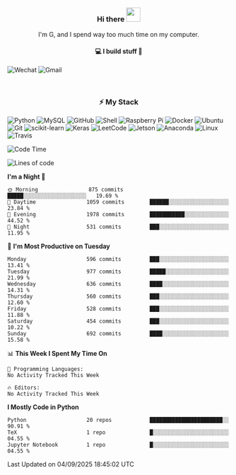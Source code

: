 <h3 align="center"> Hi there <img src="https://raw.githubusercontent.com/ShahriarShafin/ShahriarShafin/main/Assets/handshake.gif" height="32px"></h3>

<p align="center">
I'm G, and I spend way too much time on my computer.
</p>

<h4 align="center">
💻 I build stuff 🌱 </a>
</h4>

![Wechat](https://img.shields.io/badge/-gavingsf-07C160?style=flat-square&logo=WeChat&logoColor=white)
![Gmail](https://img.shields.io/badge/--D14836?style=flat-square&logo=Gmail&logoColor=white)


<br/>
<h3 align="center">
⚡ My Stack
</h3>

![Python](https://img.shields.io/badge/-Python-black?style=flat-square&logo=Python)
![MySQL](https://img.shields.io/badge/-MySQL-black?style=flat-square&logo=mysql)
![GitHub](https://img.shields.io/badge/-GitHub-181717?style=flat-square&logo=github)
![Shell](https://img.shields.io/badge/-shell-5391FE?style=flat-square&logo=PowerShell&logoColor=white)
![Raspberry Pi](https://img.shields.io/badge/-Raspberry%20Pi-C51A4A?style=flat-square&logo=Raspberry-Pi)
![Docker](https://img.shields.io/badge/-Docker-black?style=flat-square&logo=docker)
![Ubuntu](https://img.shields.io/badge/-Ubuntu-772953?style=flat-square&logo=Ubuntu&logoColor=white)
![Git](https://img.shields.io/badge/-Git-F44D27?style=flat-square&logo=Git&logoColor=white)
![scikit-learn](https://img.shields.io/badge/-scikitlearn-000000?style=flat-square&logo=scikit-learn)
![Keras](https://img.shields.io/badge/-Keras-D00000?style=flat-square&logo=keras)
![LeetCode](https://img.shields.io/badge/-LeetCode-000000?style=flat-square&logo=LeetCode)
![Jetson](https://img.shields.io/badge/-Jetson-76B900?style=flat-square&logo=Nvidia&logoColor=white)
![Anaconda](https://img.shields.io/badge/-Anaconda-44A833?style=flat-square&logo=Anaconda&logoColor=white)
![Linux](https://img.shields.io/badge/-Linux-FCC264?style=flat-square&logo=Linux&logoColor=black)
![Travis](https://img.shields.io/badge/-TravisCI-3EAAAF?style=flat-square&logo=travis-ci&logoColor=white)




<!--START_SECTION:waka-->
![Code Time](http://img.shields.io/badge/Code%20Time-36%20mins-blue)

![Lines of code](https://img.shields.io/badge/From%20Hello%20World%20I%27ve%20Written-199.9%20thousand%20lines%20of%20code-blue)

**I'm a Night 🦉** 

```text
🌞 Morning                875 commits         █████░░░░░░░░░░░░░░░░░░░░   19.69 % 
🌆 Daytime                1059 commits        ██████░░░░░░░░░░░░░░░░░░░   23.84 % 
🌃 Evening                1978 commits        ███████████░░░░░░░░░░░░░░   44.52 % 
🌙 Night                  531 commits         ███░░░░░░░░░░░░░░░░░░░░░░   11.95 % 
```
📅 **I'm Most Productive on Tuesday** 

```text
Monday                   596 commits         ███░░░░░░░░░░░░░░░░░░░░░░   13.41 % 
Tuesday                  977 commits         █████░░░░░░░░░░░░░░░░░░░░   21.99 % 
Wednesday                636 commits         ████░░░░░░░░░░░░░░░░░░░░░   14.31 % 
Thursday                 560 commits         ███░░░░░░░░░░░░░░░░░░░░░░   12.60 % 
Friday                   528 commits         ███░░░░░░░░░░░░░░░░░░░░░░   11.88 % 
Saturday                 454 commits         ███░░░░░░░░░░░░░░░░░░░░░░   10.22 % 
Sunday                   692 commits         ████░░░░░░░░░░░░░░░░░░░░░   15.58 % 
```


📊 **This Week I Spent My Time On** 

```text
💬 Programming Languages: 
No Activity Tracked This Week

🔥 Editors: 
No Activity Tracked This Week
```

**I Mostly Code in Python** 

```text
Python                   20 repos            ███████████████████████░░   90.91 % 
TeX                      1 repo              █░░░░░░░░░░░░░░░░░░░░░░░░   04.55 % 
Jupyter Notebook         1 repo              █░░░░░░░░░░░░░░░░░░░░░░░░   04.55 % 
```




 Last Updated on 04/09/2025 18:45:02 UTC
<!--END_SECTION:waka-->


